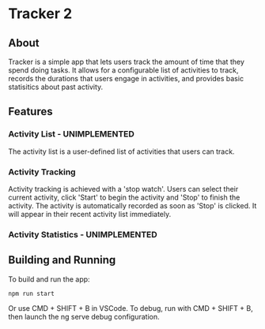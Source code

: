 # Tracker 2

## About

Tracker is a simple app that lets users track the amount of time that they spend doing tasks. It allows for a configurable list of activities to track, records the durations that users engage in activities, and provides basic statisitics about past activity.

## Features

### Activity List - UNIMPLEMENTED
The activity list is a user-defined list of activities that users can track. 


### Activity Tracking
Activity tracking is achieved with a 'stop watch'. Users can select their current activity, click 'Start' to begin the activity and 'Stop' to finish the activity. The activity is automatically recorded as soon as 'Stop' is clicked. It will appear in their recent activity list immediately. 

### Activity Statistics - UNIMPLEMENTED

## Building and Running

To build and run the app: 

`npm run start`

Or use CMD + SHIFT + B in VSCode. To debug, run with CMD + SHIFT + B, then launch the ng serve debug configuration.

